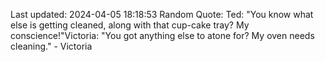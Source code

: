Last updated: 2024-04-05 18:18:53
Random Quote: Ted: "You know what else is getting cleaned, along with that cup-cake tray? My conscience!"Victoria: "You got anything else to atone for? My oven needs cleaning." - Victoria
